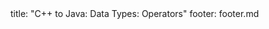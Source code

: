 <frontmatter>
title: "C++ to Java: Data Types: Operators"
footer: footer.md
</frontmatter>

<include src="unit-inPage-asFlat.md" boilerplate />